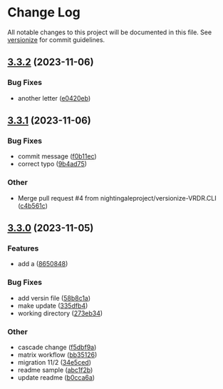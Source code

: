 # Change Log

All notable changes to this project will be documented in this file. See [versionize](https://github.com/versionize/versionize) for commit guidelines.

<a name="3.3.2"></a>
## [3.3.2](https://www.github.com/nightingaleproject/vital-record-dotnet-demo/releases/tag/v3.3.2) (2023-11-06)

### Bug Fixes

* another letter ([e0420eb](https://www.github.com/nightingaleproject/vital-record-dotnet-demo/commit/e0420eb81f7e61f9bd247696e10fb9b49496993a))

<a name="3.3.1"></a>
## [3.3.1](https://www.github.com/nightingaleproject/vital-record-dotnet-demo/releases/tag/v3.3.1) (2023-11-06)

### Bug Fixes

* commit message ([f0b11ec](https://www.github.com/nightingaleproject/vital-record-dotnet-demo/commit/f0b11ece197f70bff5c20e04141110b4d4e55fed))
* correct typo ([9b4ad75](https://www.github.com/nightingaleproject/vital-record-dotnet-demo/commit/9b4ad75c469719c60f330732991b9320274e964e))

### Other

* Merge pull request #4 from nightingaleproject/versionize-VRDR.CLI ([c4b561c](https://www.github.com/nightingaleproject/vital-record-dotnet-demo/commit/c4b561c8cbabb81e3790629273131f7717394ef9))

<a name="3.3.0"></a>
## [3.3.0](https://www.github.com/nightingaleproject/vital-record-dotnet-demo/releases/tag/v3.3.0) (2023-11-05)

### Features

* add a ([8650848](https://www.github.com/nightingaleproject/vital-record-dotnet-demo/commit/8650848bb9e5e03f93b94f47dc0a9618e125c4da))

### Bug Fixes

* add versin file ([58b8c1a](https://www.github.com/nightingaleproject/vital-record-dotnet-demo/commit/58b8c1ab7ea4fd1260ccf1d608a336d7c43a1ee3))
* make update ([335dfb4](https://www.github.com/nightingaleproject/vital-record-dotnet-demo/commit/335dfb4e8d11b76da32463cc03fc2a73386302b8))
* working directory ([273eb34](https://www.github.com/nightingaleproject/vital-record-dotnet-demo/commit/273eb34ecab2d2686add18356e4b1fa5dcd913ad))

### Other

* cascade change ([f5dbf9a](https://www.github.com/nightingaleproject/vital-record-dotnet-demo/commit/f5dbf9a8ff5f1de648852735a2392f892258ba69))
* matrix workflow ([bb35126](https://www.github.com/nightingaleproject/vital-record-dotnet-demo/commit/bb35126c401f3032a653eb4122a5e252c44f1335))
* migration 11/2 ([34e5ced](https://www.github.com/nightingaleproject/vital-record-dotnet-demo/commit/34e5ced231b880a9f2540e5ce4a89c25f067924a))
* readme sample ([abc1f2b](https://www.github.com/nightingaleproject/vital-record-dotnet-demo/commit/abc1f2bbe5c19eb4df941aee4649d46242afa525))
* update readme ([b0cca6a](https://www.github.com/nightingaleproject/vital-record-dotnet-demo/commit/b0cca6ac2d27c9365f6ff8ef86db802427dc3374))

